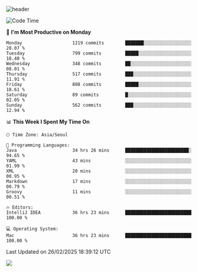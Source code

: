![header](https://capsule-render.vercel.app/api?type=Egg&color=timeAuto&height=300&section=header&text=PoPo&fontSize=90&animation=fadeIn)

  <!--START_SECTION:waka-->
![Code Time](http://img.shields.io/badge/Code%20Time-2%2C482%20hrs%2057%20mins-blue)

📅 **I'm Most Productive on Monday** 

```text
Monday                   1219 commits        ███████░░░░░░░░░░░░░░░░░░   28.07 % 
Tuesday                  799 commits         █████░░░░░░░░░░░░░░░░░░░░   18.40 % 
Wednesday                348 commits         ██░░░░░░░░░░░░░░░░░░░░░░░   08.01 % 
Thursday                 517 commits         ███░░░░░░░░░░░░░░░░░░░░░░   11.91 % 
Friday                   808 commits         █████░░░░░░░░░░░░░░░░░░░░   18.61 % 
Saturday                 89 commits          █░░░░░░░░░░░░░░░░░░░░░░░░   02.05 % 
Sunday                   562 commits         ███░░░░░░░░░░░░░░░░░░░░░░   12.94 % 
```


📊 **This Week I Spent My Time On** 

```text
🕑︎ Time Zone: Asia/Seoul

💬 Programming Languages: 
Java                     34 hrs 26 mins      ████████████████████████░   94.65 % 
YAML                     43 mins             ░░░░░░░░░░░░░░░░░░░░░░░░░   01.99 % 
XML                      20 mins             ░░░░░░░░░░░░░░░░░░░░░░░░░   00.95 % 
Markdown                 17 mins             ░░░░░░░░░░░░░░░░░░░░░░░░░   00.79 % 
Groovy                   11 mins             ░░░░░░░░░░░░░░░░░░░░░░░░░   00.51 % 

🔥 Editors: 
IntelliJ IDEA            36 hrs 23 mins      █████████████████████████   100.00 % 

💻 Operating System: 
Mac                      36 hrs 23 mins      █████████████████████████   100.00 % 
```


 Last Updated on 26/02/2025 18:39:12 UTC
<!--END_SECTION:waka-->



<img src="https://capsule-render.vercel.app/api?type=Egg&color=timeAuto&height=300&section=footer&text=PoPo&fontSize=90&animation=fadeIn&reversal=true" />
